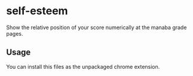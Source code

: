 # self-esteem
Show the relative position of your score numerically at the manaba grade pages.

## Usage
You can install this files as the unpackaged chrome extension.
